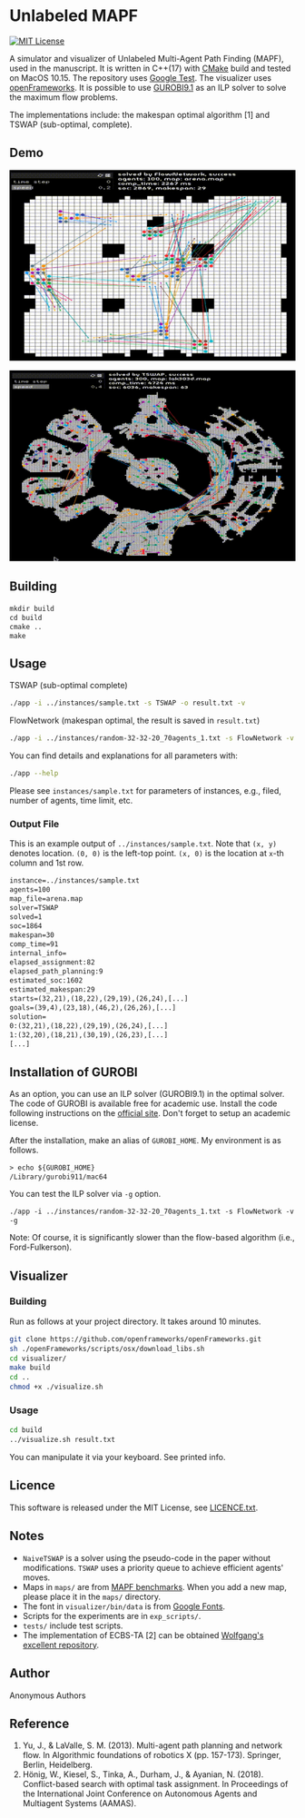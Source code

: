 Unlabeled MAPF
===
[![MIT License](http://img.shields.io/badge/license-MIT-blue.svg?style=flat)](LICENCE.txt)

A simulator and visualizer of Unlabeled Multi-Agent Path Finding (MAPF), used in the manuscript.
It is written in C++(17) with [CMake](https://cmake.org/) build and tested on MacOS 10.15.
The repository uses [Google Test](https://github.com/google/googletest).
The visualizer uses [openFrameworks](https://openframeworks.cc).
It is possible to use [GUROBI9.1](https://www.gurobi.com/) as an ILP solver to solve the maximum flow problems.

The implementations include: the makespan optimal algorithm [1] and TSWAP (sub-optimal, complete).

## Demo
![demo in a small field, flocking-like](/material/arena_100agents.gif)

![demo in a large field](/material/lak303d_300agents.gif)

## Building

```
mkdir build
cd build
cmake ..
make
```

## Usage
TSWAP (sub-optimal complete)
```sh
./app -i ../instances/sample.txt -s TSWAP -o result.txt -v
```

FlowNetwork (makespan optimal, the result is saved in `result.txt`)
```sh
./app -i ../instances/random-32-32-20_70agents_1.txt -s FlowNetwork -v
```

You can find details and explanations for all parameters with:
```sh
./app --help
```

Please see `instances/sample.txt` for parameters of instances, e.g., filed, number of agents, time limit, etc.

### Output File

This is an example output of `../instances/sample.txt`.
Note that `(x, y)` denotes location.
`(0, 0)` is the left-top point.
`(x, 0)` is the location at `x`-th column and 1st row.
```
instance=../instances/sample.txt
agents=100
map_file=arena.map
solver=TSWAP
solved=1
soc=1864
makespan=30
comp_time=91
internal_info=
elapsed_assignment:82
elapsed_path_planning:9
estimated_soc:1602
estimated_makespan:29
starts=(32,21),(18,22),(29,19),(26,24),[...]
goals=(39,4),(23,18),(46,2),(26,26),[...]
solution=
0:(32,21),(18,22),(29,19),(26,24),[...]
1:(32,20),(18,21),(30,19),(26,23),[...]
[...]
```

## Installation of GUROBI
As an option, you can use an ILP solver (GUROBI9.1) in the optimal solver.
The code of GUROBI is available free for academic use.
Install the code following instructions on the [official site](https://www.gurobi.com/documentation/9.1/quickstart_mac/software_installation_guid.html).
Don't forget to setup an academic license.

After the installation, make an alias of `GUROBI_HOME`.
My environment is as follows.
```
> echo ${GUROBI_HOME}
/Library/gurobi911/mac64
```

You can test the ILP solver via `-g` option.
```
./app -i ../instances/random-32-32-20_70agents_1.txt -s FlowNetwork -v -g
```

Note: Of course, it is significantly slower than the flow-based algorithm (i.e., Ford-Fulkerson).

## Visualizer

### Building
Run as follows at your project directory.
It takes around 10 minutes.
```sh
git clone https://github.com/openframeworks/openFrameworks.git
sh ./openFrameworks/scripts/osx/download_libs.sh
cd visualizer/
make build
cd ..
chmod +x ./visualize.sh
```

### Usage
```sh
cd build
../visualize.sh result.txt
```

You can manipulate it via your keyboard. See printed info.

## Licence
This software is released under the MIT License, see [LICENCE.txt](LICENCE.txt).

## Notes
- `NaiveTSWAP` is a solver using the pseudo-code in the paper without modifications.
  `TSWAP` uses a priority queue to achieve efficient agents' moves.
- Maps in `maps/` are from [MAPF benchmarks](https://movingai.com/benchmarks/mapf.html).
  When you add a new map, please place it in the `maps/` directory.
- The font in `visualizer/bin/data` is from [Google Fonts](https://fonts.google.com/).
- Scripts for the experiments are in `exp_scripts/`.
- `tests/` include test scripts.
- The implementation of ECBS-TA [2] can be obtained [Wolfgang's excellent repository](https://github.com/whoenig/libMultiRobotPlanning).

## Author
Anonymous Authors

## Reference
1. Yu, J., & LaValle, S. M. (2013).
   Multi-agent path planning and network flow.
   In Algorithmic foundations of robotics X (pp. 157-173). Springer, Berlin, Heidelberg.
2. Hönig, W., Kiesel, S., Tinka, A., Durham, J., & Ayanian, N. (2018).
   Conflict-based search with optimal task assignment.
   In Proceedings of the International Joint Conference on Autonomous Agents and Multiagent Systems (AAMAS).
